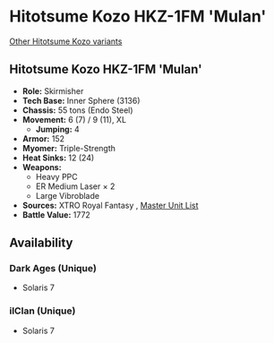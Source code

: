 # Hitotsume Kozo HKZ-1FM 'Mulan' 

[Other Hitotsume Kozo variants](../hitotsume_kozo.md) 

## Hitotsume Kozo HKZ-1FM 'Mulan' 

- **Role:** Skirmisher 
- **Tech Base:** Inner Sphere (3136) 
- **Chassis:** 55 tons (Endo Steel) 
- **Movement:** 6 (7) / 9 (11), XL 
  - **Jumping:** 4 
- **Armor:** 152 
- **Myomer:** Triple-Strength 
- **Heat Sinks:** 12 (24) 
- **Weapons:** 
  - Heavy PPC 
  - ER Medium Laser × 2 
  - Large Vibroblade 
- **Sources:** XTRO Royal Fantasy , [Master Unit List](http://masterunitlist.info/Unit/Details/8380) 
- **Battle Value:** 1772 

## Availability 

### Dark Ages (Unique) 

- Solaris 7 

### ilClan (Unique) 

- Solaris 7 


